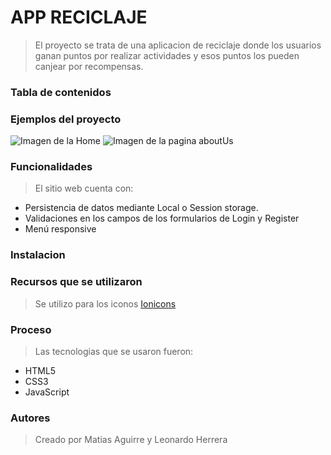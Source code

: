 # **APP RECICLAJE**

>El proyecto se trata de una aplicacion de reciclaje donde los usuarios ganan puntos por realizar actividades y esos puntos los pueden canjear por recompensas.

### Tabla de contenidos

### Ejemplos del proyecto
![Imagen de la Home](https://drive.google.com/file/d/1qm0Xs9MJqoTNHVzZOPyBfaUXfyf7vopL/view?usp=drive_link)
![Imagen de la pagina aboutUs](https://drive.google.com/file/d/1qm0Xs9MJqoTNHVzZOPyBfaUXfyf7vopL/view?usp=drive_link)


### Funcionalidades
>El sitio web cuenta con: 
* Persistencia de datos mediante Local o Session storage.
* Validaciones en los campos de los formularios de Login y Register
* Menú responsive


### Instalacion

### Recursos que se utilizaron
> Se utilizo para los iconos [Ionicons](https://ionic.io/ionicons)

### Proceso
>Las tecnologias que se usaron fueron:
* HTML5
* CSS3
* JavaScript

### Autores

>Creado por Matias Aguirre y Leonardo Herrera